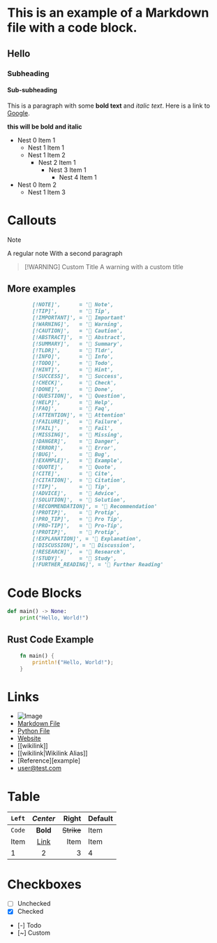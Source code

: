 # This is an example of a Markdown file with a code block.

## Hello

### Subheading

#### Sub-subheading

This is a paragraph with some **bold text** and *italic text*. Here is a link to [Google](https://www.google.com).

**this will be bold and italic**

- Nest 0 Item 1
  - Nest 1 Item 1
  - Nest 1 Item 2
    - Nest 2 Item 1
      - Nest 3 Item 1
        - Nest 4 Item 1
- Nest 0 Item 2
  - Nest 1 Item 3

# Callouts

> [!NOTE]
> A regular note
> With a second paragraph

> [!WARNING] Custom Title
> A warning with a custom title

## More examples
```markdown
        [!NOTE]',      = '󰋽 Note',    
        [!TIP]',       = '󰌶 Tip',     
        [!IMPORTANT]', = '󰅾 Important'
        [!WARNING]',   = '󰀪 Warning', 
        [!CAUTION]',   = '󰳦 Caution', 
        [!ABSTRACT]',  = '󰨸 Abstract',
        [!SUMMARY]',   = '󰨸 Summary', 
        [!TLDR]',      = '󰨸 Tldr',    
        [!INFO]',      = '󰋽 Info',    
        [!TODO]',      = '󰗡 Todo',    
        [!HINT]',      = '󰌶 Hint',    
        [!SUCCESS]',   = '󰄬 Success', 
        [!CHECK]',     = '󰄬 Check',   
        [!DONE]',      = '󰄬 Done',    
        [!QUESTION]',  = '󰘥 Question',
        [!HELP]',      = '󰘥 Help',    
        [!FAQ]',       = '󰘥 Faq',     
        [!ATTENTION]', = '󰀪 Attention'
        [!FAILURE]',   = '󰅖 Failure', 
        [!FAIL]',      = '󰅖 Fail',    
        [!MISSING]',   = '󰅖 Missing', 
        [!DANGER]',    = '󱐌 Danger',  
        [!ERROR]',     = '󱐌 Error',   
        [!BUG]',       = '󰨰 Bug',     
        [!EXAMPLE]',   = '󰉹 Example', 
        [!QUOTE]',     = '󱆨 Quote',   
        [!CITE]',      = '󰉹 Cite',    
        [!CITATION]',  = '󰉹 Citation',
        [!TIP]',       = '󰌶 Tip',     
        [!ADVICE]',    = '󰌶 Advice',  
        [!SOLUTION]',  = '󰌶 Solution',
        [!RECOMMENDATION]', = '󰌶 Recommendation'
        [!PROTIP]',    = '󰌶 Protip',  
        [!PRO_TIP]',   = '󰌶 Pro Tip', 
        [!PRO-TIP]',   = '󰌶 Pro-Tip',
        [!PROTIP]',    = '󰌶 Protip',  
        [!EXPLANATION]', = '󰉹 Explanation',
        [!DISCUSSION]', = '󰉹 Discussion',
        [!RESEARCH]',  = '󰉹 Research', 
        [!STUDY]',     = '󰉹 Study',    
        [!FURTHER_READING]', = '󰉹 Further Reading'

```


# Code Blocks

```python
def main() -> None:
    print("Hello, World!")
```

## Rust Code Example

```rust
    fn main() {
        println!("Hello, World!");
    }
```

# Links

- ![Image](test.png)
- [Markdown File](test.md)
- [Python File](test.py)
- [Website](https://test.com)
- [[wikilink]]
- [[wikilink|Wikilink Alias]]
- [Reference][example]
- <user@test.com>

# Table

| `Left` | *Center* | Right  | Default |
|  :---  | :----:   |-------:| --------|
| `Code` | **Bold** | ~~Strike~~ |Item     |
| Item   | [Link](/test) | Item   |  Item   |
|       1| 2        | 3      | 4       |



# Checkboxes

- [ ] Unchecked
- [x] Checked
- [-] Todo
- [~] Custom
